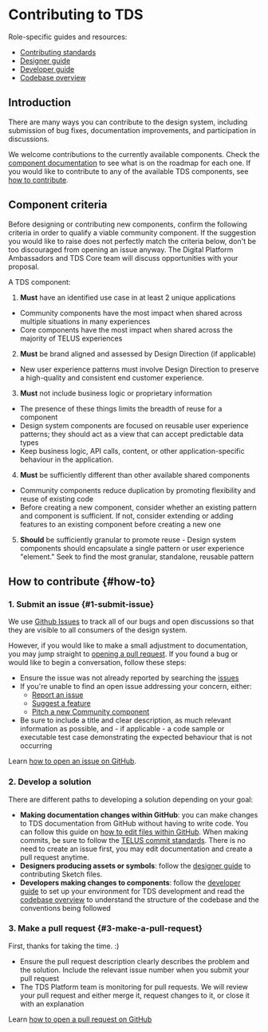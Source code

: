 # Contributing to TDS

Role-specific guides and resources:

- [Contributing standards](./contributing-standards.md)
- [Designer guide](./designer-guide.md)
- [Developer guide](./developer-guide.md)
- [Codebase overview](./codebase-overview.md)

## Introduction

There are many ways you can contribute to the design system, including submission of bug fixes, documentation improvements,
and participation in discussions.

We welcome contributions to the currently available components. Check the [component documentation](ref://../components/index.html)
to see what is on the roadmap for each one. If you would like to contribute to any of the available TDS components,
see [how to contribute](#how-to).

## Component criteria

Before designing or contributing new components, confirm the following criteria in order to qualify
a viable community component. If the suggestion you would like to raise does not perfectly match the criteria below, don't
be too discouraged from opening an issue anyway. The Digital Platform Ambassadors and TDS Core team will discuss opportunities with your proposal.

<!-- TODO: add document for digital platform ambassadors -->

A TDS component:

<!-- prettier-ignore-start -->

1. **Must** have an identified use case in at least 2 unique applications
  - Community components have the most impact when shared across multiple situations in many experiences
  - Core components have the most impact when shared across the majority of TELUS experiences
2. **Must** be brand aligned and assessed by Design Direction (if applicable)
  - New user experience patterns must involve Design Direction to preserve a high-quality and consistent end customer experience.
3. **Must** not include business logic or proprietary information
  - The presence of these things limits the breadth of reuse for a component
  - Design system components are focused on reusable user experience patterns; they should act as a view that can accept predictable data types
  - Keep business logic, API calls, content, or other application-specific behaviour in the application.
4. **Must** be sufficiently different than other available shared components
  - Community components reduce duplication by promoting flexibility and reuse of existing code
  - Before creating a new component, consider whether an existing pattern and component is sufficient. If not, consider extending or adding features to an existing component before creating a new one
5. **Should** be sufficiently granular to promote reuse - Design system components should encapsulate a single pattern or user experience "element." Seek to find the most granular, standalone, reusable pattern

<!-- prettier-ignore-end -->

<!-- TODO: remove duplicate information on tds-community -->

## How to contribute {#how-to}

### 1. Submit an issue {#1-submit-issue}

We use [Github Issues](https://github.com/telusdigital/tds-core/issues) to track all of our bugs and open discussions so that
they are visible to all consumers of the design system.

However, if you would like to make a small adjustment to documentation, you may jump straight to [opening a pull request](#3-make-a-pull-request).
If you found a bug or would like to begin a conversation, follow these steps:

- Ensure the issue was not already reported by searching the [issues](https://github.com/telusdigital/tds-core/issues)
- If you're unable to find an open issue addressing your concern, either:
  - [Report an issue](https://github.com/telusdigital/tds-core/issues/new?template=defect_template.md)
  - [Suggest a feature](https://github.com/telusdigital/tds-core/issues/new?template=feature_template.md)
  - [Pitch a new Community component](https://github.com/telus/tds-community/issues/new?template=new_component_request.md)
- Be sure to include a title and clear description, as much relevant information as possible, and - if applicable - a code
  sample or executable test case demonstrating the expected behaviour that is not occurring

Learn [how to open an issue on GitHub](https://help.github.com/articles/creating-an-issue/).

### 2. Develop a solution

There are different paths to developing a solution depending on your goal:

- **Making documentation changes within GitHub**: you can make changes to TDS documentation from GitHub without having
  to write code. You can follow this guide on [how to edit files within GitHub](https://help.github.com/articles/editing-files-in-your-repository/).
  When making commits, be sure to follow the [TELUS commit standards](https://github.com/telusdigital/reference-architecture/blob/0767e3450ee630bb6c8eb54a83c73f8ffa1576ab/process/contribution-model.md#commit-template).
  There is no need to create an issue first, you may edit documentation and create a pull request anytime.
- **Designers producing assets or symbols**: follow the [designer guide](./designer-guide.md) to contributing Sketch files.
- **Developers making changes to components**: follow the [developer guide](./developer-guide.md) to set up your environment for TDS development and read the [codebase overview](./codebase-overview.md) to understand the structure of the codebase and
  the conventions being followed

### 3. Make a pull request {#3-make-a-pull-request}

First, thanks for taking the time. :)

- Ensure the pull request description clearly describes the problem and the solution. Include the relevant issue number
  when you submit your pull request
- The TDS Platform team is monitoring for pull requests. We will review your pull request and either merge it, request
  changes to it, or close it with an explanation

Learn [how to open a pull request on GitHub](https://help.github.com/articles/creating-a-pull-request/)
